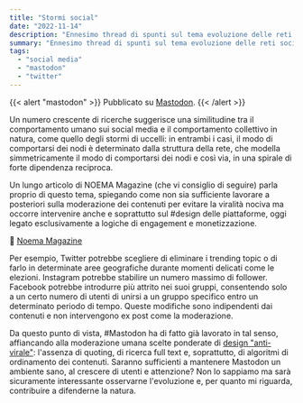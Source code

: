 ```yaml
---
title: "Stormi social"
date: "2022-11-14"
description: "Ennesimo thread di spunti sul tema evoluzione delle reti sociali."
summary: "Ennesimo thread di spunti sul tema evoluzione delle reti sociali."
tags: 
  - "social media"
  - "mastodon"
  - "twitter"
---
```


{{< alert "mastodon" >}}
Pubblicato su [Mastodon](https://mastodon.uno/@lucamondini/109341908900859548).
{{< /alert >}}

Un numero crescente di ricerche suggerisce una similitudine tra il comportamento umano sui social media e il comportamento collettivo in natura, come quello degli stormi di uccelli: in entrambi i casi, il modo di comportarsi dei nodi è determinato dalla struttura della rete, che modella simmetricamente il modo di comportarsi dei nodi e così via, in una spirale di forte dipendenza reciproca. 

Un lungo articolo di NOEMA Magazine (che vi consiglio di seguire) parla proprio di questo tema, spiegando come non sia sufficiente lavorare a posteriori sulla moderazione dei contenuti per evitare la viralità nociva ma occorre intervenire anche e soprattutto sul #design delle piattaforme, oggi legato esclusivamente a logiche di engagement e monetizzazione.

🔗 [Noema Magazine](https://www.noemamag.com/how-online-mobs-act-like-flocks-of-birds/)

Per esempio, Twitter potrebbe scegliere di eliminare i trending topic o di farlo in determinate aree geografiche durante momenti delicati come le elezioni. Instagram potrebbe stabilire un numero massimo di follower. Facebook potrebbe introdurre più attrito nei suoi gruppi, consentendo solo a un certo numero di utenti di unirsi a un gruppo specifico entro un determinato periodo di tempo. Queste modifiche sono indipendenti dai contenuti e non intervengono ex post come la moderazione.

Da questo punto di vista, #Mastodon ha di fatto già lavorato in tal senso, affiancando alla moderazione umana scelte ponderate di [design "anti-virale"](https://uxdesign.cc/mastodon-is-antiviral-design-42f090ab8d51): l'assenza di quoting, di ricerca full text e, soprattutto, di algoritmi di ordinamento dei contenuti. Saranno sufficienti a mantenere Mastodon un ambiente sano, al crescere di utenti e attenzione? Non lo sappiamo ma sarà sicuramente interessante osservarne l'evoluzione e, per quanto mi riguarda, contribuire a difenderne la natura.